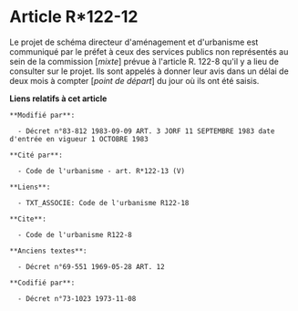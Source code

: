 # Article R*122-12

Le projet de schéma directeur d'aménagement et d'urbanisme est communiqué par le préfet à ceux des services publics non
représentés au sein de la commission [*mixte*] prévue à l'article R. 122-8 qu'il y a lieu de consulter sur le projet. Ils
sont appelés à donner leur avis dans un délai de deux mois à compter [*point de départ*] du jour où ils ont été saisis.

**Liens relatifs à cet article**

	**Modifié par**:

	  - Décret n°83-812 1983-09-09 ART. 3 JORF 11 SEPTEMBRE 1983 date d'entrée en vigueur 1 OCTOBRE 1983

	**Cité par**:

	  - Code de l'urbanisme - art. R*122-13 (V)

	**Liens**:

	  - TXT_ASSOCIE: Code de l'urbanisme R122-18

	**Cite**:

	  - Code de l'urbanisme R122-8

	**Anciens textes**:

	  - Décret n°69-551 1969-05-28 ART. 12

	**Codifié par**:

	  - Décret n°73-1023 1973-11-08
